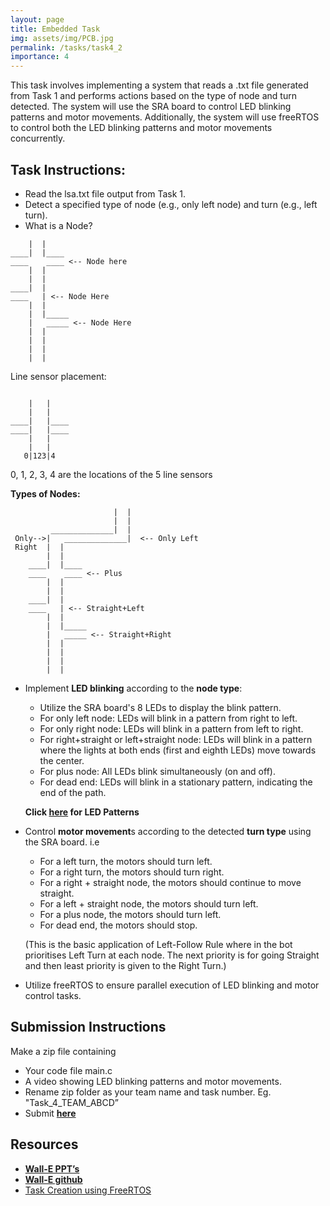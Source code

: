 ```yaml
---
layout: page
title: Embedded Task
img: assets/img/PCB.jpg
permalink: /tasks/task4_2
importance: 4
---
```




This task involves implementing a system that reads a .txt file generated from Task 1 and performs actions based on the type of node and turn detected. The system will use the SRA board to control LED blinking patterns and motor movements. Additionally, the system will use freeRTOS to control both the LED blinking patterns and motor movements concurrently.

## **Task Instructions:**

- Read the lsa.txt file output from Task 1.
- Detect a specified type of node (e.g., only left node) and turn (e.g., left turn).
- What is a Node?

```
    |  |
____|  |____
____    ____ <-- Node here
    |  |
    |  |
____|  |
____   | <-- Node Here
    |  |
    |  |_____
    |   _____ <-- Node Here
    |  |
    |  |
    |  |
    |  |

```

Line sensor placement:

```

    |   |
    |   |
____|   |____
____|   |____
    |   |
    |   |
   0|123|4
```

0, 1, 2, 3, 4 are the locations of the 5 line sensors

**Types of Nodes:**

```
                       |  |
                       |  |
         ______________|  |
 Only-->|   ______________|  <-- Only Left
 Right  |  |
        |  |
    ____|  |____
    ____    ____ <-- Plus
        |  |
        |  |
    ____|  |
    ____   | <-- Straight+Left
        |  |
        |  |_____
        |   _____ <-- Straight+Right
        |  |
        |  |
        |  |
        |  |
```

- Implement **LED blinking** according to the **node type**:
    - Utilize the SRA board's 8 LEDs to display the blink pattern.
    - For only left node: LEDs will blink in a pattern from right to left.    
    - For only right node: LEDs will blink in a pattern from left to right.    
    - For right+straight or left+straight node: LEDs will blink in a pattern where the lights at both ends (first and eighth LEDs) move towards the center.
    - For plus node: All LEDs blink simultaneously (on and off).
    - For dead end: LEDs will blink in a stationary pattern, indicating the end of the path.
    
    **Click [here](https://tangy-ironclad-2ce.notion.site/LED-Patterns-415bc48176e9438fa4d564c7bb276041) for LED Patterns**

- Control **motor movement**s according to the detected **turn type** using the SRA board. 
    i.e 
    - For a left turn, the motors should turn left.
    - For a right turn, the motors should turn right.
    - For a right + straight node,  the motors should continue to move straight.
    - For a left + straight node, the motors should turn left.
    - For a plus node, the motors should turn left.
    - For dead end, the motors should stop.
    
    (This is the basic application of Left-Follow Rule where in the bot prioritises Left Turn at each node. The next priority is for going Straight and then least priority is given to the Right Turn.)
    
- Utilize freeRTOS to ensure parallel execution of LED blinking and motor control tasks.

## Submission Instructions

Make a zip file containing

- Your code file main.c
- A video showing LED blinking patterns and motor movements.
- Rename zip folder as your team name and task number. Eg. "Task_4_TEAM_ABCD”
- Submit [**here**](https://docs.google.com/forms/d/e/1FAIpQLSdfMcJeF9Kahu3anRx_x-Yy7Uge-mmePv7-zoeEcM3BXhWb_Q/viewform)

## **Resources**

- [**Wall-E PPT’s**](https://drive.google.com/drive/folders/1vG0va4bM5qz_MJKkz4dLdT4V8_zq696K)
- [**Wall-E github**](https://github.com/SRA-VJTI/Wall-E)
- [Task Creation using FreeRTOS](https://github.com/SRA-VJTI/Wall-E)
